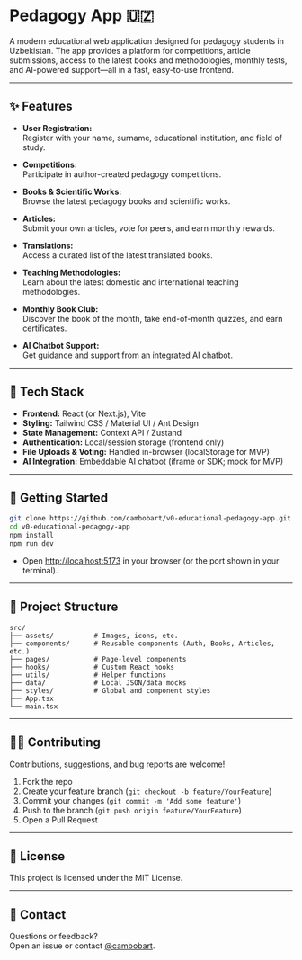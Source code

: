# Pedagogy App 🇺🇿

A modern educational web application designed for pedagogy students in Uzbekistan. The app provides a platform for competitions, article submissions, access to the latest books and methodologies, monthly tests, and AI-powered support—all in a fast, easy-to-use frontend.

---

## ✨ Features

- **User Registration:**  
  Register with your name, surname, educational institution, and field of study.

- **Competitions:**  
  Participate in author-created pedagogy competitions.

- **Books & Scientific Works:**  
  Browse the latest pedagogy books and scientific works.

- **Articles:**  
  Submit your own articles, vote for peers, and earn monthly rewards.

- **Translations:**  
  Access a curated list of the latest translated books.

- **Teaching Methodologies:**  
  Learn about the latest domestic and international teaching methodologies.

- **Monthly Book Club:**  
  Discover the book of the month, take end-of-month quizzes, and earn certificates.

- **AI Chatbot Support:**  
  Get guidance and support from an integrated AI chatbot.

---

## 🚀 Tech Stack

- **Frontend:** React (or Next.js), Vite
- **Styling:** Tailwind CSS / Material UI / Ant Design
- **State Management:** Context API / Zustand
- **Authentication:** Local/session storage (frontend only)
- **File Uploads & Voting:** Handled in-browser (localStorage for MVP)
- **AI Integration:** Embeddable AI chatbot (iframe or SDK; mock for MVP)

---

## 🏁 Getting Started

```bash
git clone https://github.com/cambobart/v0-educational-pedagogy-app.git
cd v0-educational-pedagogy-app
npm install
npm run dev
```

- Open [http://localhost:5173](http://localhost:5173) in your browser (or the port shown in your terminal).

---

## 📂 Project Structure

```
src/
├── assets/          # Images, icons, etc.
├── components/      # Reusable components (Auth, Books, Articles, etc.)
├── pages/           # Page-level components
├── hooks/           # Custom React hooks
├── utils/           # Helper functions
├── data/            # Local JSON/data mocks
├── styles/          # Global and component styles
├── App.tsx
└── main.tsx
```

---

## 🧑‍💻 Contributing

Contributions, suggestions, and bug reports are welcome!

1. Fork the repo
2. Create your feature branch (`git checkout -b feature/YourFeature`)
3. Commit your changes (`git commit -m 'Add some feature'`)
4. Push to the branch (`git push origin feature/YourFeature`)
5. Open a Pull Request

---

## 📄 License

This project is licensed under the MIT License.

---

## 📣 Contact

Questions or feedback?  
Open an issue or contact [@cambobart](https://github.com/cambobart).
